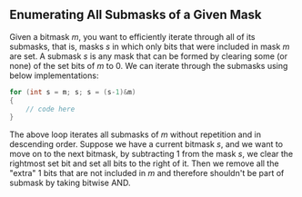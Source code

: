 ## Enumerating All Submasks of a Given Mask
Given a bitmask $m$, you want to efficiently iterate through all of its submasks, that is, masks $s$ in which only bits that were included in mask $m$ are set. A submask $s$ is any mask that can be formed by clearing some (or none) of the set bits of $m$ to $0$.
We can iterate through the submasks using below implementations:
```cpp
for (int s = m; s; s = (s-1)&m)
{
	// code here
}
```
The above loop iterates all submasks of $m$ without repetition and in descending order.
Suppose we have a current bitmask $s$, and we want to move on to the next bitmask, by subtracting $1$ from the mask $s$, we clear the rightmost set bit and set all bits to the right of it. Then we remove all the "extra" $1$ bits that are not included in $m$ and therefore shouldn't be part of submask by taking bitwise AND.
